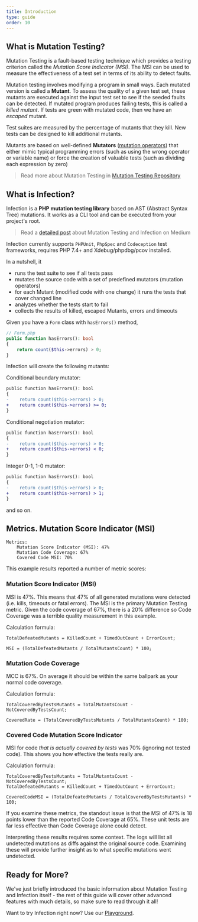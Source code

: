 ```yaml
---
title: Introduction
type: guide
order: 10
---
```


## What is Mutation Testing?

Mutation Testing is a fault-based testing technique which provides a testing criterion called the *Mutation Score Indicator (MSI)*. The MSI can be used to measure the effectiveness of a test set in terms of its ability to detect faults.

Mutation testing involves modifying a program in small ways. Each mutated version is called a **Mutant**. To assess the quality of a given test set, these mutants are executed against the input test set to see if the seeded faults can be detected. If mutated program produces failing tests, this is called a *killed mutant*. If tests are green with mutated code, then we have an *escaped* mutant. 

Test suites are measured by the percentage of mutants that they kill. New tests can be designed to kill additional mutants.

Mutants are based on well-defined **Mutators** ([mutation operators](./mutators.html)) that either mimic typical programming errors (such as using the wrong operator or variable name) or force the creation of valuable tests (such as dividing each expression by zero)

> Read more about Mutation Testing in [Mutation Testing Repository](https://web.archive.org/web/20210625032118/http://crestweb.cs.ucl.ac.uk/resources/mutation_testing_repository/)

## What is Infection?

Infection is a **PHP mutation testing library** based on AST (Abstract Syntax Tree) mutations. It works as a CLI tool and can be executed from your project's root. 

> Read a [detailed post](https://medium.com/@maks_rafalko/infection-mutation-testing-framework-c9ccf02eefd1) about Mutation Testing and Infection on Medium

Infection currently supports `PHPUnit`, `PhpSpec` and `Codeception` test frameworks, requires PHP 7.4+ and Xdebug/phpdbg/pcov installed.

In a nutshell, it 

* runs the test suite to see if all tests pass
* mutates the source code with a set of predefined mutators (mutation operators)
* for each Mutant (modified code with one change) it runs the tests that cover changed line
* analyzes whether the tests start to fail
* collects the results of killed, escaped Mutants, errors and timeouts

Given you have a `Form` class with `hasErrors()` method,

```php
// Form.php
public function hasErrors(): bool
{
    return count($this->errors) > 0;
}
```

Infection will create the following mutants:

Conditional boundary mutator:

```diff
public function hasErrors(): bool
{
-    return count($this->errors) > 0;
+    return count($this->errors) >= 0;
}
```

Conditional negotiation mutator:

```diff
public function hasErrors(): bool
{
-    return count($this->errors) > 0;
+    return count($this->errors) < 0;
}
```

Integer 0-1, 1-0 mutator:

```diff
public function hasErrors(): bool
{
-    return count($this->errors) > 0;
+    return count($this->errors) > 1;
}
```

and so on.

## Metrics. Mutation Score Indicator (MSI)

```
Metrics:
    Mutation Score Indicator (MSI): 47%
    Mutation Code Coverage: 67%
    Covered Code MSI: 70%
```

This example results reported a number of metric scores:

### Mutation Score Indicator (MSI)

MSI is 47%. This means that 47% of all generated mutations were detected (i.e. kills, timeouts or fatal errors). The MSI is the primary Mutation Testing metric. Given the code coverage of 67%, there is a 20% difference so Code Coverage was a terrible quality measurement in this example.

Calculation formula:

```
TotalDefeatedMutants = KilledCount + TimedOutCount + ErrorCount;

MSI = (TotalDefeatedMutants / TotalMutantsCount) * 100;
```


### Mutation Code Coverage

MCC is 67%. On average it should be within the same ballpark as your normal code coverage.

Calculation formula:

```
TotalCoveredByTestsMutants = TotalMutantsCount - NotCoveredByTestsCount;

CoveredRate = (TotalCoveredByTestsMutants / TotalMutantsCount) * 100;
```

### Covered Code Mutation Score Indicator

MSI for code *that is actually covered by tests* was 70% (ignoring not tested code). This shows you how effective the tests really are.

Calculation formula:

```
TotalCoveredByTestsMutants = TotalMutantsCount - NotCoveredByTestsCount;
TotalDefeatedMutants = KilledCount + TimedOutCount + ErrorCount;

CoveredCodeMSI = (TotalDefeatedMutants / TotalCoveredByTestsMutants) * 100;
```

If you examine these metrics, the standout issue is that the MSI of 47% is 18 points lower than the reported Code Coverage at 65%. These unit tests are far less effective than Code Coverage alone could detect.

Interpreting these results requires some context. The logs will list all undetected mutations as diffs against the original source code. Examining these will provide further insight as to what specific mutations went undetected.


## Ready for More?

We've just briefly introduced the basic information about Mutation Testing and Infection itself - the rest of this guide will cover other advanced features with much details, so make sure to read through it all!

Want to try Infection right now? Use our [Playground](https://infection-php.dev/).
